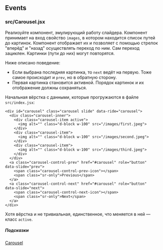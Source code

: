 ## Events

### src/Carousel.jsx

Реализуйте компонент, эмулирующий работу слайдера. Компонент принимает на вход свойство `images`, в котором находится список путей до картинок. Компонент отображает их и позволяет с помощью стрелок "вперёд" и "назад" осуществлять переход по ним. Сам переход зациклен. Картинки (пути до них) могут повторятся.

Ниже описано поведение:

* Если выбрана последняя картинка, то `next` ведёт на первую. Тоже самое происходит и `prev`, но в обратную сторону.
* Первая картинка становится активной. Порядок картинок и их отображение должны сохраняться.

Начальная вёрстка с данными, которые прогружаются в файле `src/index.jsx`:

```
<div id="carousel" class="carousel slide" data-ride="carousel">
  <div class="carousel-inner">
    <div class="carousel-item active">
      <img alt="" class="d-block w-100" src="/images/first.jpeg">
    </div>
    <div class="carousel-item">
      <img alt="" class="d-block w-100" src="/images/second.jpeg">
    </div>
    <div class="carousel-item">
      <img alt="" class="d-block w-100" src="/images/third.jpeg">
    </div>
  </div>
  <a class="carousel-control-prev" href="#carousel" role="button" data-slide="prev">
    <span class="carousel-control-prev-icon"></span>
    <span class="sr-only">Previous</span>
  </a>
  <a class="carousel-control-next" href="#carousel" role="button" data-slide="next">
    <span class="carousel-control-next-icon"></span>
    <span class="sr-only">Next</span>
  </a>
</div>
```

Хотя вёрстка и не тривиальная, единственное, что меняется в ней — класс `active`.

##### Подсказки

[Carousel](https://getbootstrap.com/docs/4.0/components/carousel/)
